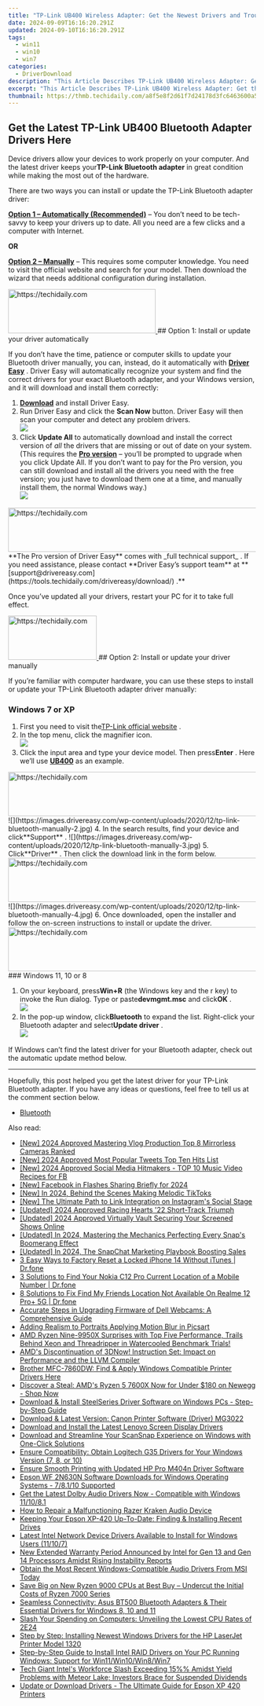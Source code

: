 ```yaml
---
title: "TP-Link UB400 Wireless Adapter: Get the Newest Drivers and Troubleshooting Steps Here"
date: 2024-09-09T16:16:20.291Z
updated: 2024-09-10T16:16:20.291Z
tags:
  - win11
  - win10
  - win7
categories:
  - DriverDownload
description: "This Article Describes TP-Link UB400 Wireless Adapter: Get the Newest Drivers and Troubleshooting Steps Here"
excerpt: "This Article Describes TP-Link UB400 Wireless Adapter: Get the Newest Drivers and Troubleshooting Steps Here"
thumbnail: https://thmb.techidaily.com/a8f5e8f2d61f7d24178d3fc6463600a5991de57226546e2612f034bf6dd7e027.jpg
---
```


## Get the Latest TP-Link UB400 Bluetooth Adapter Drivers Here

Device drivers allow your devices to work properly on your computer. And the latest driver keeps your**TP-Link Bluetooth adapter** in great condition while making the most out of the hardware.

 There are two ways you can install or update the TP-Link Bluetooth adapter driver:

**[Option 1 – Automatically (Recommended)](https://www.drivereasy.com/knowledge/tp-link-bluetooth-adapter-driver-download-update/#option2)**  – You don’t need to be tech-savvy to keep your drivers up to date. All you need are a few clicks and a computer with Internet.

**OR**

**[Option 2 – Manually](https://tools.techidaily.com/drivereasy/download/)**  – This requires some computer knowledge. You need to visit the official website and search for your model. Then download the wizard that needs additional configuration during installation.

<!-- affiliate ads begin -->
<a href="https://aligracehair.sjv.io/c/5597632/2115915/19272" target="_top" id="2115915">
  <img src="//a.impactradius-go.com/display-ad/19272-2115915" border="0" alt="https://techidaily.com" width="300" height="90"/>
</a>
<img height="0" width="0" src="https://aligracehair.sjv.io/i/5597632/2115915/19272" style="position:absolute;visibility:hidden;" border="0" />
<!-- affiliate ads end -->
## Option 1: Install or update your driver automatically

 If you don’t have the time, patience or computer skills to update your Bluetooth driver manually, you can, instead, do it automatically with **[Driver Easy](https://tools.techidaily.com/drivereasy/download/)**  . Driver Easy will automatically recognize your system and find the correct drivers for your exact Bluetooth adapter, and your Windows version, and it will download and install them correctly:

1. **[Download](https://tools.techidaily.com/drivereasy/download/)**  and install Driver Easy.
2. Run Driver Easy and click the **Scan Now** button. Driver Easy will then scan your computer and detect any problem drivers.  
![](https://images.drivereasy.com/wp-content/uploads/2020/08/Scan-now.jpg)
3. Click **Update All** to automatically download and install the correct version of _all_ the drivers that are missing or out of date on your system.  
 (This requires the **[Pro version](https://tools.techidaily.com/drivereasy/download/)**  – you’ll be prompted to upgrade when you click Update All. If you don’t want to pay for the Pro version, you can still download and install all the drivers you need with the free version; you just have to download them one at a time, and manually install them, the normal Windows way.)  
![](https://images.drivereasy.com/wp-content/uploads/2020/10/bluetooth-de-update.jpg)

<!-- affiliate ads begin -->
<a href="https://appsumo.8odi.net/c/5597632/2118324/7443" target="_top" id="2118324">
  <img src="//a.impactradius-go.com/display-ad/7443-2118324" border="0" alt="https://techidaily.com" width="600" height="90"/>
</a>
<img height="0" width="0" src="https://appsumo.8odi.net/i/5597632/2118324/7443" style="position:absolute;visibility:hidden;" border="0" />
<!-- affiliate ads end -->
**The Pro version of Driver Easy** comes with _full technical support_ . If you need assistance, please contact **Driver Easy’s support team** at **[support@drivereasy.com](https://tools.techidaily.com/drivereasy/download/) .**

 Once you’ve updated all your drivers, restart your PC for it to take full effect.

<!-- affiliate ads begin -->
<a href="https://aligracehair.sjv.io/c/5597632/2115913/19272" target="_top" id="2115913">
  <img src="//a.impactradius-go.com/display-ad/19272-2115913" border="0" alt="https://techidaily.com" width="180" height="90"/>
</a>
<img height="0" width="0" src="https://aligracehair.sjv.io/i/5597632/2115913/19272" style="position:absolute;visibility:hidden;" border="0" />
<!-- affiliate ads end -->
## Option 2: Install or update your driver manually

 If you’re familiar with computer hardware, you can use these steps to install or update your TP-Link Bluetooth adapter driver manually:

### Windows 7 or XP

1. First you need to visit the[TP-Link official website](https://www.tp-link.com/us/) .
2. In the top menu, click the magnifier icon.  
![](https://images.drivereasy.com/wp-content/uploads/2020/12/tp-link-bluetooth-manually-1.jpg)
3. Click the input area and type your device model. Then press**Enter** . Here we’ll use **[UB400](https://www.amazon.com/TP-Link-Bluetooth-Receiver-Controllers-UB400/dp/B07V1SZCY6/?tag=drivereasycom-20)**  as an example.  
<!-- affiliate ads begin -->
<a href="https://wigfever.sjv.io/c/5597632/2014849/22899" target="_top" id="2014849">
  <img src="//a.impactradius-go.com/display-ad/22899-2014849" border="0" alt="https://techidaily.com" width="728" height="90"/>
</a>
<img height="0" width="0" src="https://wigfever.sjv.io/i/5597632/2014849/22899" style="position:absolute;visibility:hidden;" border="0" />
<!-- affiliate ads end -->
![](https://images.drivereasy.com/wp-content/uploads/2020/12/tp-link-bluetooth-manually-2.jpg)
4. In the search results, find your device and click**Support** .  
![](https://images.drivereasy.com/wp-content/uploads/2020/12/tp-link-bluetooth-manually-3.jpg)
5. Click**Driver** . Then click the download link in the form below.  
<!-- affiliate ads begin -->
<a href="https://ephamedtechinc.pxf.io/c/5597632/2136623/26400" target="_top" id="2136623">
  <img src="//a.impactradius-go.com/display-ad/26400-2136623" border="0" alt="https://techidaily.com" width="728" height="90"/>
</a>
<img height="0" width="0" src="https://ephamedtechinc.pxf.io/i/5597632/2136623/26400" style="position:absolute;visibility:hidden;" border="0" />
<!-- affiliate ads end -->
![](https://images.drivereasy.com/wp-content/uploads/2020/12/tp-link-bluetooth-manually-4.jpg)
6. Once downloaded, open the installer and follow the on-screen instructions to install or update the driver.

<!-- affiliate ads begin -->
<a href="https://appsumo.8odi.net/c/5597632/2118322/7443" target="_top" id="2118322">
  <img src="//a.impactradius-go.com/display-ad/7443-2118322" border="0" alt="https://techidaily.com" width="728" height="90"/>
</a>
<img height="0" width="0" src="https://appsumo.8odi.net/i/5597632/2118322/7443" style="position:absolute;visibility:hidden;" border="0" />
<!-- affiliate ads end -->
### Windows 11, 10 or 8

1. On your keyboard, press**Win+R** (the Windows key and the r key) to invoke the Run dialog. Type or paste**devmgmt.msc** and click**OK** .  
![](https://images.drivereasy.com/wp-content/uploads/2020/12/devmgmt-msc-ok.jpg)
2. In the pop-up window, click**Bluetooth** to expand the list. Right-click your Bluetooth adapter and select**Update driver** .  
![](https://images.drivereasy.com/wp-content/uploads/2020/12/tp-link-bluetooth-manually-device-manager-1.jpg)

 If Windows can’t find the latest driver for your Bluetooth adapter, check out the automatic update method below.

---

 Hopefully, this post helped you get the latest driver for your TP-Link Bluetooth adapter. If you have any ideas or questions, feel free to tell us at the comment section below.

* [Bluetooth](https://tools.techidaily.com/drivereasy/download/)

<ins class="adsbygoogle"
     style="display:block"
     data-ad-format="autorelaxed"
     data-ad-client="ca-pub-7571918770474297"
     data-ad-slot="1223367746"></ins>



<ins class="adsbygoogle"
     style="display:block"
     data-ad-client="ca-pub-7571918770474297"
     data-ad-slot="8358498916"
     data-ad-format="auto"
     data-full-width-responsive="true"></ins>

<span class="atpl-alsoreadstyle">Also read:</span>
<div><ul>
<li><a href="https://youtube-lab.techidaily.com/024-approved-mastering-vlog-production-top-8-mirrorless-cameras-ranked/"><u>[New] 2024 Approved  Mastering Vlog Production  Top 8 Mirrorless Cameras Ranked</u></a></li>
<li><a href="https://twitter-videos.techidaily.com/new-2024-approved-most-popular-tweets-top-ten-hits-list/"><u>[New] 2024 Approved  Most Popular Tweets  Top Ten Hits List</u></a></li>
<li><a href="https://facebook-videos.techidaily.com/new-2024-approved-social-media-hitmakers-top-10-music-video-recipes-for-fb/"><u>[New] 2024 Approved  Social Media Hitmakers - TOP 10 Music Video Recipes for FB</u></a></li>
<li><a href="https://facebook-clips.techidaily.com/new-facebook-in-flashes-sharing-briefly-for-2024/"><u>[New] Facebook in Flashes  Sharing Briefly for 2024</u></a></li>
<li><a href="https://tiktok-video-recordings.techidaily.com/new-in-2024-behind-the-scenes-making-melodic-tiktoks/"><u>[New] In 2024, Behind the Scenes  Making Melodic TikToks</u></a></li>
<li><a href="https://instagram-clips.techidaily.com/new-the-ultimate-path-to-link-integration-on-instagrams-social-stage/"><u>[New] The Ultimate Path to Link Integration on Instagram's Social Stage</u></a></li>
<li><a href="https://vp-tips.techidaily.com/updated-2024-approved-racing-hearts-22-short-track-triumph/"><u>[Updated] 2024 Approved  Racing Hearts  '22 Short-Track Triumph</u></a></li>
<li><a href="https://screen-recording.techidaily.com/updated-2024-approved-virtually-vault-securing-your-screened-shows-online/"><u>[Updated] 2024 Approved  Virtually Vault  Securing Your Screened Shows Online</u></a></li>
<li><a href="https://snapchat-videos.techidaily.com/updated-in-2024-mastering-the-mechanics-perfecting-every-snaps-boomerang-effect/"><u>[Updated] In 2024, Mastering the Mechanics  Perfecting Every Snap's Boomerang Effect</u></a></li>
<li><a href="https://snapchat-videos.techidaily.com/updated-in-2024-the-snapchat-marketing-playbook-boosting-sales/"><u>[Updated] In 2024, The SnapChat Marketing Playbook  Boosting Sales</u></a></li>
<li><a href="https://iphone-unlock.techidaily.com/3-easy-ways-to-factory-reset-a-locked-iphone-14-without-itunes-drfone-by-drfone-ios/"><u>3 Easy Ways to Factory Reset a Locked iPhone 14 Without iTunes | Dr.fone</u></a></li>
<li><a href="https://android-location-track.techidaily.com/3-solutions-to-find-your-nokia-c12-pro-current-location-of-a-mobile-number-drfone-by-drfone-virtual-android/"><u>3 Solutions to Find Your Nokia C12 Pro Current Location of a Mobile Number | Dr.fone</u></a></li>
<li><a href="https://location-fake.techidaily.com/8-solutions-to-fix-find-my-friends-location-not-available-on-realme-12-proplus-5g-drfone-by-drfone-virtual-android/"><u>8 Solutions to Fix Find My Friends Location Not Available On Realme 12 Pro+ 5G | Dr.fone</u></a></li>
<li><a href="https://hardware-help.techidaily.com/accurate-steps-in-upgrading-firmware-of-dell-webcams-a-comprehensive-guide/"><u>Accurate Steps in Upgrading Firmware of Dell Webcams: A Comprehensive Guide</u></a></li>
<li><a href="https://extra-tips.techidaily.com/adding-realism-to-portraits-applying-motion-blur-in-picsart/"><u>Adding Realism to Portraits  Applying Motion Blur in Picsart</u></a></li>
<li><a href="https://hardware-help.techidaily.com/amd-ryzen-nine-9950x-surprises-with-top-five-performance-trails-behind-xeon-and-threadripper-in-watercooled-benchmark-trials/"><u>AMD Ryzen Nine-9950X Surprises with Top Five Performance, Trails Behind Xeon and Threadripper in Watercooled Benchmark Trials!</u></a></li>
<li><a href="https://hardware-help.techidaily.com/amds-discontinuation-of-3dnow-instruction-set-impact-on-performance-and-the-llvm-compiler/"><u>AMD's Discontinuation of 3DNow! Instruction Set: Impact on Performance and the LLVM Compiler</u></a></li>
<li><a href="https://hardware-help.techidaily.com/brother-mfc-7860dw-find-and-apply-windows-compatible-printer-drivers-here/"><u>Brother MFC-7860DW: Find & Apply Windows Compatible Printer Drivers Here</u></a></li>
<li><a href="https://hardware-help.techidaily.com/1723262305495-discover-a-steal-amds-ryzen-5-7600x-now-for-under-180-on-newegg-shop-now/"><u>Discover a Steal: AMD's Ryzen 5 7600X Now for Under $180 on Newegg - Shop Now</u></a></li>
<li><a href="https://hardware-help.techidaily.com/download-and-install-steelseries-driver-software-on-windows-pcs-step-by-step-guide/"><u>Download & Install SteelSeries Driver Software on Windows PCs - Step-by-Step Guide</u></a></li>
<li><a href="https://hardware-help.techidaily.com/download-and-latest-version-canon-printer-software-driver-mg3022/"><u>Download & Latest Version: Canon Printer Software (Driver) MG3022</u></a></li>
<li><a href="https://hardware-help.techidaily.com/download-and-install-the-latest-lenovo-screen-display-drivers/"><u>Download and Install the Latest Lenovo Screen Display Drivers</u></a></li>
<li><a href="https://hardware-help.techidaily.com/download-and-streamline-your-scansnap-experience-on-windows-with-one-click-solutions/"><u>Download and Streamline Your ScanSnap Experience on Windows with One-Click Solutions</u></a></li>
<li><a href="https://hardware-help.techidaily.com/ensure-compatibility-obtain-logitech-g35-drivers-for-your-windows-version-7-8-or-10/"><u>Ensure Compatibility: Obtain Logitech G35 Drivers for Your Windows Version (7, 8, or 10)</u></a></li>
<li><a href="https://hardware-help.techidaily.com/ensure-smooth-printing-with-updated-hp-pro-m404n-driver-software/"><u>Ensure Smooth Printing with Updated HP Pro M404n Driver Software</u></a></li>
<li><a href="https://hardware-help.techidaily.com/epson-wf-2n630n-software-downloads-for-windows-operating-systems-78110-supported/"><u>Epson WF 2N630N Software Downloads for Windows Operating Systems - 7/8.1/10 Supported</u></a></li>
<li><a href="https://hardware-help.techidaily.com/1722965198668-get-the-latest-dolby-audio-drivers-now-compatible-with-windows-111081/"><u>Get the Latest Dolby Audio Drivers Now - Compatible with Windows 11/10/8.1</u></a></li>
<li><a href="https://sound-issues.techidaily.com/how-to-repair-a-malfunctioning-razer-kraken-audio-device/"><u>How to Repair a Malfunctioning Razer Kraken Audio Device</u></a></li>
<li><a href="https://hardware-help.techidaily.com/keeping-your-epson-xp-420-up-to-date-finding-and-installing-recent-drives/"><u>Keeping Your Epson XP-420 Up-To-Date: Finding & Installing Recent Drives</u></a></li>
<li><a href="https://hardware-help.techidaily.com/latest-intel-network-device-drivers-available-to-install-for-windows-users-11107/"><u>Latest Intel Network Device Drivers Available to Install for Windows Users (11/10/7)</u></a></li>
<li><a href="https://hardware-help.techidaily.com/new-extended-warranty-period-announced-by-intel-for-gen-13-and-gen-14-processors-amidst-rising-instability-reports/"><u>New Extended Warranty Period Announced by Intel for Gen 13 and Gen 14 Processors Amidst Rising Instability Reports</u></a></li>
<li><a href="https://hardware-help.techidaily.com/obtain-the-most-recent-windows-compatible-audio-drivers-from-msi-today/"><u>Obtain the Most Recent Windows-Compatible Audio Drivers From MSI Today</u></a></li>
<li><a href="https://hardware-help.techidaily.com/save-big-on-new-ryzen-9000-cpus-at-best-buy-undercut-the-initial-costs-of-ryzen-7000-series/"><u>Save Big on New Ryzen 9000 CPUs at Best Buy – Undercut the Initial Costs of Ryzen 7000 Series</u></a></li>
<li><a href="https://hardware-help.techidaily.com/seamless-connectivity-asus-bt500-bluetooth-adapters-and-their-essential-drivers-for-windows-8-10-and-11/"><u>Seamless Connectivity: Asus BT500 Bluetooth Adapters & Their Essential Drivers for Windows 8, 10 and 11</u></a></li>
<li><a href="https://hardware-help.techidaily.com/slash-your-spending-on-computers-unveiling-the-lowest-cpu-rates-of-2e24/"><u>Slash Your Spending on Computers: Unveiling the Lowest CPU Rates of 2E24</u></a></li>
<li><a href="https://hardware-help.techidaily.com/step-by-step-installing-newest-windows-drivers-for-the-hp-laserjet-printer-model-1320/"><u>Step by Step: Installing Newest Windows Drivers for the HP LaserJet Printer Model 1320</u></a></li>
<li><a href="https://hardware-help.techidaily.com/step-by-step-guide-to-install-intel-raid-drivers-on-your-pc-running-windows-support-for-win11win10win8win7/"><u>Step-by-Step Guide to Install Intel RAID Drivers on Your PC Running Windows: Support for Win11/Win10/Win8/Win7</u></a></li>
<li><a href="https://hardware-help.techidaily.com/tech-giant-intels-workforce-slash-exceeding-15-amidst-yield-problems-with-meteor-lake-investors-brace-for-suspended-dividends/"><u>Tech Giant Intel's Workforce Slash Exceeding 15%% Amidst Yield Problems with Meteor Lake; Investors Brace for Suspended Dividends</u></a></li>
<li><a href="https://hardware-help.techidaily.com/update-or-download-drivers-the-ultimate-guide-for-epson-xp-420-printers/"><u>Update or Download Drivers - The Ultimate Guide for Epson XP 420 Printers</u></a></li>
</ul></div>
